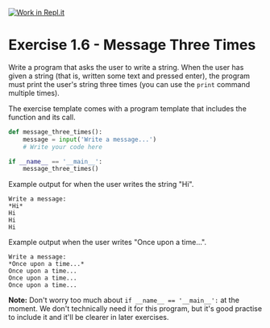 [![Work in Repl.it](https://classroom.github.com/assets/work-in-replit-14baed9a392b3a25080506f3b7b6d57f295ec2978f6f33ec97e36a161684cbe9.svg)](https://classroom.github.com/online_ide?assignment_repo_id=4412665&assignment_repo_type=AssignmentRepo)
# Exercise 1.6 - Message Three Times

Write a program that asks the user to write a string. When the user has given a string (that is, written some text and pressed enter), the program must print the user's string three times (you can use the `print` command multiple times).

The exercise template comes with a program template that includes the function and its call.

```python
def message_three_times():
    message = input('Write a message...')
    # Write your code here

if __name__ == '__main__':
    message_three_times()
```

Example output for when the user writes the string "Hi".

```plaintext
Write a message:
*Hi*
Hi
Hi
Hi
```

Example output when the user writes "Once upon a time...".

```plaintext
Write a message:
*Once upon a time...*
Once upon a time...
Once upon a time...
Once upon a time...
```

**Note:** Don't worry too much about `if __name__ == '__main__':` at the moment. We don't technically need it for this program, but it's good practise to include it and it'll be clearer in later exercises.
